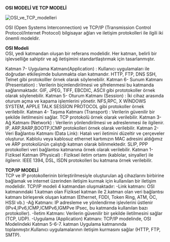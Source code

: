 **OSI MODELİ VE TCP MODELİ** <br/>

![OSI_ve_TCP_modelleri](https://github.com/user-attachments/assets/8542530b-08e1-45a7-905f-6811dad61829) <br/>

OSI  (Open Systems Interconnection) ve TCP/IP (Transmission Control Protocol/Internet Protocol) bilgisayar ağları ve iletişim protokolleri ile ilgili iki önemli modeldir.

**OSI Modeli** <br/>
OSI, yedi katmandan oluşan bir referans modelidir. Her katman, belirli bir işlevselliğe sahiptir ve ağ iletişimini standartlaştırmak için tasarlanmıştır. 

Katman 7- Uygulama Katmanı(Application) : Kullanıcı uygulamaları ile doğrudan etkileşimde bulunmakta olan katmandır. HTTP, FTP, DNS SSH, Telnet gibi protokolller örnek olarak söylenebilir.
Katman 6- Sunum Katmanı (Presentation)  : Verilerin biçimlendirilmesi ve şifrelenmesi bu katmanda sağlanmaktadır. GIF, JPEG, TIFF, EBCDIC, ASCII gibi prototokoller örnek olarak söylenebilir.
Katman 5- Oturum Katmanı (Session)      : İki cihaz arasında oturum açma ve kapama işlemlerini yönetir. NFS,RPC, X WİNDOWS SYSTEM, APPLE TALK SESSİON PROTOCOL gibi protokoller örnek verilebilir.
Katman 4- Taşıma Katmanı (Transport)    : Verilerin güvenilir bir şekilde iletilmesini sağlar.  TCP protokolü örnek olarak verilebilir.
Katman 3- Ağ Katmanı  (Network)         : Verilerin yönlendirilmesi ve adreslenmesi ile ilgilenir. IP, ARP,RARP,BOOTP,ICMP protokolleri örnek olarak verilebilir.
Katman 2- Veri Bağlantısı Katmanı (Data Link): Hatalı veri iletimini düzeltir ve çerçeveler oluşturur. Kablolu veya kablosuz ethernet kartımızın MAC adresini aldığımız ve ARP protokolünün çalıştığı katman olarak bilinmektedir.
SLIP, PPP protokolleri veri bağlantısı katmanına örnek olarak verilebilir.
Katman 1- Fiziksel Katman (Physical)    : Fiziksel iletim ortamı (kablolar, sinyaller) ile ilgilenir. IEEE 1394, DSL, ISDN protokolleri bu katmana örnek verilebilir.

**TCP/IP MODELİ** <br/>
TCP ve IP protokollerinin birleştirilmesiyle oluşturulan ağ cihazlarını birbirine bağlamak ve internet üzerinden iletişim kurmak için kullanılan bir iletişim modelidir. 
TCP/IP modeli 4 katmandan oluşmaktadır:
-Link katmanı: OSI katmanındaki 1.katman olan Fiziksel katman ile 2.katman olan veri bağlantısı katmanı birleşerek oluşan katman (Ethernet, FDDI, Token Ring, ATM, OC, HSSI vb.)
-Ağ Katmanı: IP adresleme ve yönlendirme işlevlerini üstlenir (IPv4,IPv6,ICMP,ICMPv6,IGMPve IPsec, bu katmanda kullanılan bazı protokoller).
-İletim Katmanı: Verilerin güvenilir bir şekilde iletilmesini sağlar (TCP, UDP).
-Uygulama (Application) Katmanı: TCP/IP modelinde, OSI Modelindeki Katman 5-6-7. katman Uygulama katmanında toplanmıştır.Kullanıcı uygulamalarının iletişim kurmasını sağlar (HTTP, FTP, SMTP).
